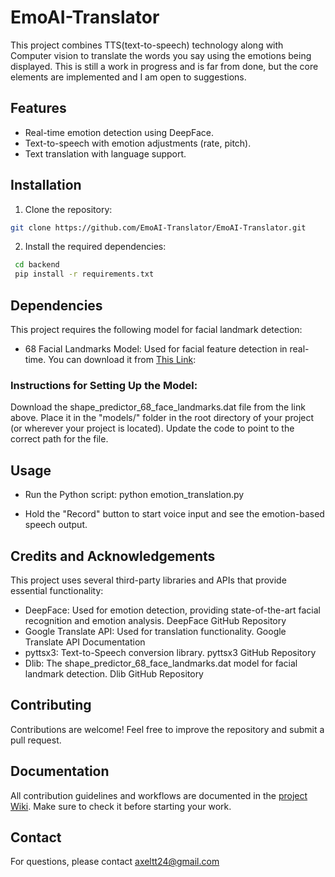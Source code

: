 # EmoAI-Translator
This project combines TTS(text-to-speech) technology along with Computer vision to translate the words you say using the emotions being displayed. This is still a work in progress and is far from done, but the core elements are implemented and I am open to suggestions.

## Features
- Real-time emotion detection using DeepFace.
- Text-to-speech with emotion adjustments (rate, pitch).
- Text translation with language support.

## Installation
1. Clone the repository:
```bash
git clone https://github.com/EmoAI-Translator/EmoAI-Translator.git
```

2. Install the required dependencies:
```bash
 cd backend
 pip install -r requirements.txt
```

## Dependencies
This project requires the following model for facial landmark detection:
- 68 Facial Landmarks Model: Used for facial feature detection in real-time. You can download it from [This Link](https://github.com/italojs/facial-landmarks-recognition/blob/master/shape_predictor_68_face_landmarks.dat):


### Instructions for Setting Up the Model:
Download the shape_predictor_68_face_landmarks.dat file from the link above.
Place it in the "models/" folder in the root directory of your project (or wherever your project is located).
Update the code to point to the correct path for the file.

## Usage
- Run the Python script:
   python emotion_translation.py

- Hold the "Record" button to start voice input and see the emotion-based speech output.

## Credits and Acknowledgements
This project uses several third-party libraries and APIs that provide essential functionality:

- DeepFace: Used for emotion detection, providing state-of-the-art facial recognition and emotion analysis. DeepFace GitHub Repository
- Google Translate API: Used for translation functionality. Google Translate API Documentation
- pyttsx3: Text-to-Speech conversion library. pyttsx3 GitHub Repository
- Dlib: The shape_predictor_68_face_landmarks.dat model for facial landmark detection. Dlib GitHub Repository

## Contributing
Contributions are welcome! Feel free to improve the repository and submit a pull request.

## Documentation

All contribution guidelines and workflows are documented in the [project Wiki](https://github.com/EmoAI-Translator/EmoAI-Translator/wiki/EmoAI-Git-Collaboration-Guide). Make sure to check it before starting your work.

## Contact
For questions, please contact axeltt24@gmail.com
